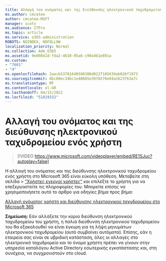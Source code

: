 ```yaml
---
title: Αλλαγή του ονόματος και της διεύθυνσης ηλεκτρονικού ταχυδρομείου ενός χρήστη
ms.author: cmcatee
author: cmcatee-MSFT
manager: scotv
ms.audience: ITPro
ms.topic: article
ms.service: o365-administration
ROBOTS: NOINDEX, NOFOLLOW
localization_priority: Normal
ms.collection: Adm_O365
ms.assetid: 9e00841d-fda2-4610-95a6-c99a4b1e891a
ms.custom:
- "7601"
- "4"
ms.openlocfilehash: 2aacb53781640580380d0227185639ab026f1973
ms.sourcegitcommit: 8bc60ec34bc1e40685e3976576e04a2623f63a7c
ms.translationtype: MT
ms.contentlocale: el-GR
ms.lasthandoff: 04/15/2021
ms.locfileid: "51819332"
---
```

# <a name="change-a-users-name-and-email-address"></a>Αλλαγή του ονόματος και της διεύθυνσης ηλεκτρονικού ταχυδρομείου ενός χρήστη

> [!VIDEO https://www.microsoft.com/videoplayer/embed/RE1SJuc?autoplay=false]

Η αλλαγή του ονόματος και της διεύθυνσης ηλεκτρονικού ταχυδρομείου ενός χρήστη στο Microsoft 365 είναι εύκολη υπόθεση. Μεταβείτε  στη σελίδα \> ["Χρήστες ενεργοί χρήστες"](https://go.microsoft.com/fwlink/p/?linkid=834822) και επιλέξτε το χρήστη για να επεξεργαστείτε τις πληροφορίες του. Μπορείτε επίσης να χρησιμοποιήσετε αυτό το άρθρο για οδηγίες βήμα προς βήμα:
  
[Αλλαγή ονόματος χρήστη και διεύθυνσης ηλεκτρονικού ταχυδρομείου στο Microsoft 365](https://docs.microsoft.com/microsoft-365/admin/add-users/change-a-user-name-and-email-address)
  
 **Σημείωση:** Εάν αλλάξετε την κύρια διεύθυνση ηλεκτρονικού ταχυδρομείου του χρήστη, η παλιά διεύθυνση ηλεκτρονικού ταχυδρομείου του θα εξακολουθεί να είναι έγκυρη για τη λήψη μηνυμάτων ηλεκτρονικού ταχυδρομείου (αυτό συμβαίνει αυτόματα). Επίσης, εάν η εταιρεία σας είναι σε υβριδική κατάσταση, όλες οι αλλαγές στο ηλεκτρονικό ταχυδρομείο και το όνομα χρήστη πρέπει να γίνουν στην υπηρεσία καταλόγου Active Directory εσωτερικής εγκατάστασης και, στη συνέχεια, να συγχρονιστούν στο cloud.